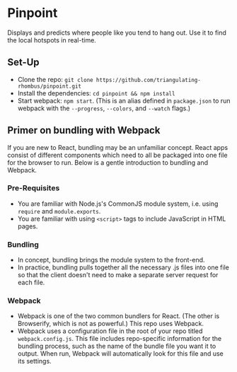 # Pinpoint

  Displays and predicts where people like you tend to hang out. Use it to find the local hotspots in real-time.

## Set-Up

  * Clone the repo: `git clone https://github.com/triangulating-rhombus/pinpoint.git`
  * Install the dependencies: `cd pinpoint && npm install`
  * Start webpack: `npm start`. (This is an alias defined in `package.json` to run webpack with the `--progress`, `--colors`, and `--watch` flags.)

## Primer on bundling with Webpack

  If you are new to React, bundling may be an unfamiliar concept. React apps consist of different components which need to all be packaged into one file for the browser to run. Below is a gentle introduction to bundling and Webpack.

### Pre-Requisites

  * You are familiar with Node.js's CommonJS module system, i.e. using `require` and `module.exports`.
  * You are familiar with using `<script>` tags to include JavaScript in HTML pages.

### Bundling

  * In concept, bundling brings the module system to the front-end.
  * In practice, bundling pulls together all the necessary .js files into one file so that the client doesn't need to make a separate server request for each file.

### Webpack

  * Webpack is one of the two common bundlers for React. (The other is Browserify, which is not as powerful.) This repo uses Webpack.
  * Webpack uses a configuration file in the root of your repo titled `webpack.config.js`. This file includes repo-specific information for the bundling process, such as the name of the bundle file you want it to output. When run, Webpack will automatically look for this file and use its settings.
